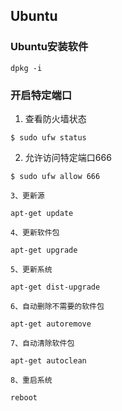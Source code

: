 ## Ubuntu



### Ubuntu安装软件

```
dpkg -i 
```

### 开启特定端口

1. 查看防火墙状态

```
$ sudo ufw status
```

2. 允许访问特定端口666

```
$ sudo ufw allow 666
```



```
3、更新源

apt-get update

4、更新软件包

apt-get upgrade

5、更新系统

apt-get dist-upgrade

6、自动删除不需要的软件包

apt-get autoremove

7、自动清除软件包

apt-get autoclean

8、重启系统

reboot
```

